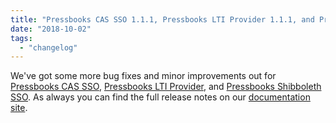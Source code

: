 ```yaml
---
title: "Pressbooks CAS SSO 1.1.1, Pressbooks LTI Provider 1.1.1, and Pressbooks Shibboleth SSO 0.0.4"
date: "2018-10-02"
tags: 
  - "changelog"
---
```


We've got some more bug fixes and minor improvements out for [Pressbooks CAS SSO](https://github.com/pressbooks/pressbooks-cas-sso/releases/1.1.1), [Pressbooks LTI Provider](https://github.com/pressbooks/pressbooks-lti-provider/releases/1.1.1), and [Pressbooks Shibboleth SSO](https://github.com/pressbooks/pressbooks-shibboleth-sso/releases/0.0.4). As always you can find the full release notes on our [documentation site](https://docs.pressbooks.org/changelog).

